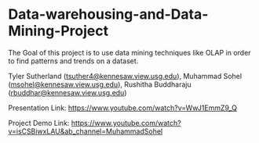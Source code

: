 # Data-warehousing-and-Data-Mining-Project
The Goal of this project is to use data mining techniques like OLAP in order to find patterns and trends on a dataset.

Tyler Sutherland (tsuther4@kennesaw.view.usg.edu), 
Muhammad Sohel (msohel@kennesaw.view.usg.edu), 
Rushitha Buddharaju (rbuddhar@kennesaw.view.usg.edu)


Presentation Link:
https://www.youtube.com/watch?v=WwJ1EmmZ9_Q

Project Demo Link: 
https://www.youtube.com/watch?v=isCSBiwxLAU&ab_channel=MuhammadSohel
